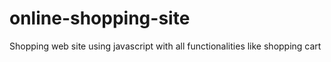 # online-shopping-site
Shopping web site using javascript with all functionalities like shopping cart
